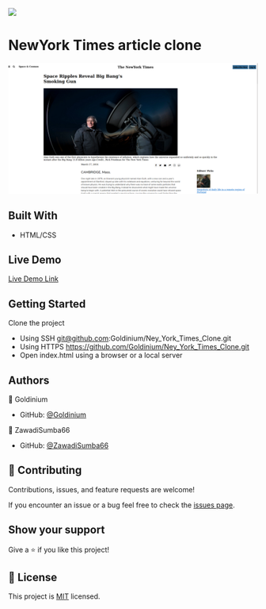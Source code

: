 ![](https://img.shields.io/badge/Microverse-blueviolet)

# NewYork Times article clone

![screenshot](https://raw.githubusercontent.com/Goldinium/Ney_York_Times_Clone/new_york_first_trial/images/screenshot_2020-11-26%2009-23-22.png)


## Built With

- HTML/CSS

## Live Demo

[Live Demo Link](https://goldinium.github.io/Ney_York_Times_Clone/)


## Getting Started

  Clone the project
- Using SSH git@github.com:Goldinium/Ney_York_Times_Clone.git
- Using HTTPS https://github.com/Goldinium/Ney_York_Times_Clone.git
- Open index.html using a browser or a local server


## Authors

👤 Goldinium

- GitHub: [@Goldinium](https://github.com/Goldinium)

👤 ZawadiSumba66

- GitHub: [@ZawadiSumba66](https://github.com/ZawadiSumba66)

## 🤝 Contributing

Contributions, issues, and feature requests are welcome!

If you encounter an issue or a bug feel free to check the [issues page](https://github.com/Goldinium/Ney_York_Times_Clone/issues).

## Show your support

Give a ⭐️ if you like this project!

## 📝 License

This project is [MIT](https://github.com/Goldinium/Ney_York_Times_Clone/blob/new_york_first_trial/LICENSE) licensed.
